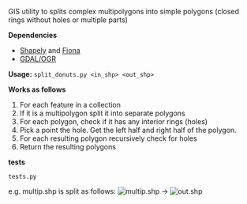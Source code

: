 GIS utility to splits complex multipolygons into simple polygons (closed rings without holes or multiple parts)

**Dependencies**
- [Shapely](https://pypi.python.org/pypi/Shapely/) and [Fiona](https://pypi.python.org/pypi/Fiona)
- [GDAL/OGR](http://www.gdal.org/ogr/)

**Usage:** `split_donuts.py <in_shp> <out_shp>`

**Works as follows**

1. For each feature in a collection
2. If it is a multipolygon split it into separate polygons
3. For each polygon, check if it has any interior rings (holes)
3. Pick a point the hole. Get the left half and right half of the polygon.
4. For each resulting polygon recursively check for holes
5. Return the resulting polygons

**tests**

`tests.py`

e.g. multip.shp is split as follows:
![multip.shp](https://raw.github.com/fgassert/split_donuts/master/multip.png) -> 
![out.shp](https://raw.github.com/fgassert/split_donuts/master/out.png)
